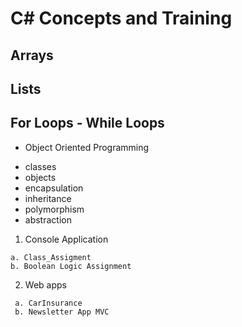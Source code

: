 # C# Concepts and Training

## Arrays
## Lists
## For Loops - While Loops
 * Object Oriented Programming
  + classes
  + objects
  + encapsulation
  + inheritance
  + polymorphism
  + abstraction

  1. Console Application

    a. Class_Assigment
    b. Boolean Logic Assignment

  2.  Web apps

     a. CarInsurance
     b. Newsletter App MVC




